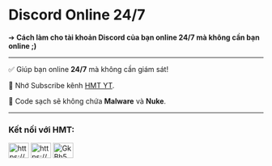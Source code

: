 # Discord Online 24/7
➔ **Cách làm cho tài khoản Discord của bạn online 24/7 mà không cần bạn online ;)**

---

✅ Giúp bạn online **24/7** mà không cần giám sát!

🔔 Nhớ Subscribe kênh [HMT YT](https://www.youtube.com/channel/UCkAI9_OVMYeexK_gk2HgZZg).

💾 Code sạch sẽ không chứa **Malware** và **Nuke**.

---

<h3 align="left">Kết nối với HMT:</h3>
<p align="left">
<a href="https://fb.com/hmt2008/" target="blank"><img align="center" src="https://raw.githubusercontent.com/rahuldkjain/github-profile-readme-generator/master/src/images/icons/Social/facebook.svg" alt="https://www.facebook.com/hmt2008/" height="30" width="40" /></a>
<a href="https://www.youtube.com/channel/UCkAI9_OVMYeexK_gk2HgZZg" target="blank"><img align="center" src="https://raw.githubusercontent.com/rahuldkjain/github-profile-readme-generator/master/src/images/icons/Social/youtube.svg" alt="https://www.youtube.com/channel/uckai9_ovmyeexk_gk2hgzzg" height="30" width="40" /></a>
<a href="https://discord.gg/NHvshgWk8N" target="blank"><img align="center" src="https://raw.githubusercontent.com/rahuldkjain/github-profile-readme-generator/master/src/images/icons/Social/discord.svg" alt="GkBh5WQYrJ" height="30" width="40" /></a>
</p>

